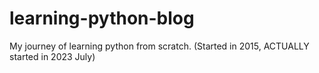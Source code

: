 # learning-python-blog
My journey of learning python from scratch. (Started in 2015, ACTUALLY started in 2023 July)
